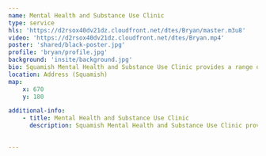 ```yaml
---
name: Mental Health and Substance Use Clinic
type: service
hls: 'https://d2rsox40dv21dz.cloudfront.net/dtes/Bryan/master.m3u8'
video: 'https://d2rsox40dv21dz.cloudfront.net/dtes/Bryan.mp4'
poster: 'shared/black-poster.jpg'
profile: 'bryan/profile.jpg'
background: 'insite/background.jpg'
bio: Squamish Mental Health and Substance Use Clinic provides a range of services that can help those struggling with substance use or addiction, including detox, group therapy, counselling, and medication. All of the treatment programs are free and supply medications and services including counselling, specialized treatment planning, aftercare, and follow-up. 
location: Address (Squamish)
map:
    x: 670
    y: 180

additional-info: 
    - title: Mental Health and Substance Use Clinic
      description: Squamish Mental Health and Substance Use Clinic provides a range of services that can help those struggling with substance use or addiction, including detox, group therapy, counselling, and medication. All of the treatment programs are free and supply medications and services including counselling, specialized treatment planning, aftercare, and follow-up. 
    

---
```

